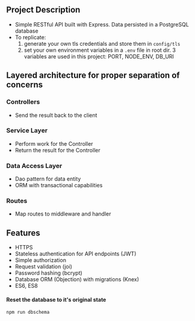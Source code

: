 ## Project Description

- Simple RESTful API built with Express. Data persisted in a PostgreSQL database
- To replicate:
    1. generate your own tls credentials and store them in `config/tls`
    2. set your own environment variables in a `.env` file in root dir. 3 variables are used in this project: PORT, NODE_ENV, DB_URI

## Layered architecture for proper separation of concerns

### Controllers

- Send the result back to the client

### Service Layer

- Perform work for the Controller
- Return the result for the Controller

### Data Access Layer

- Dao pattern for data entity
- ORM with transactional capabilities

### Routes

- Map routes to middleware and handler

## Features

- HTTPS
- Stateless authentication for API endpoints (JWT)
- Simple authorization
- Request validation (joi)
- Password hashing (bcrypt)
- Database ORM (Objection) with migrations (Knex)
- ES6, ES8

#### Reset the database to it's original state

`npm run dbschema`
